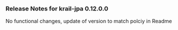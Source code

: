 ### Release Notes for krail-jpa 0.12.0.0

No functional changes, update of version to match polciy in Readme